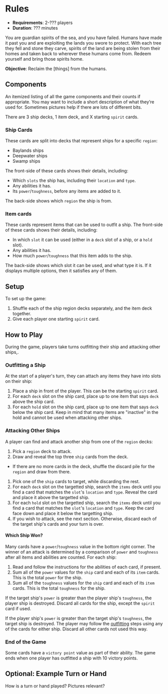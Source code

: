 # Rules

* **Requirements**: 2-??? players
* **Duration**: ??? minutes

You are guardian spirits of the sea, and you have failed. Humans have made it past you and are exploiting the lands you swore to protect. With each tree they fell and stone they carve, spirits of the land are being stolen from their homes and taken back to wherever these humans come from. Redeem yourself and bring those spirits home.

**Objective**: Reclaim the [things] from the humans.

## Components

An itemized listing of all the game components and their counts if appropriate. You may want to include a short description of what they’re used for. Sometimes pictures help if there are lots of different bits.

There are 3 ship decks, 1 item deck, and X starting `spirit` cards.

### Ship Cards

These cards are split into decks that represent ships for a specific `region`:

* Baylands ships
* Deepwater ships
* Swamp ships

The front-side of these cards shows their details, including:

* Which `slots` the ship has, including their `location` and `type`.
* Any abilities it has.
* Its `power`/`toughness`, before any items are added to it.

The back-side shows which `region` the ship is from.

### Item cards

These cards represent items that can be used to outfit a ship. The front-side of these cards shows their details, including:

* In which `slot` it can be used (either in a `deck` slot of a ship, or a `hold` slot).
* Any abilities it has.
* How much `power`/`toughness` that this item adds to the ship.

The back-side shows which slot it can be used, and what type it is. If it displays multiple options, then it satisfies any of them.

## Setup

To set up the game:

1. Shuffle each of the ship region decks separately, and the item deck together.
1. Give each player one starting `spirit` card.

## How to Play

During the game, players take turns outfitting their ship and attacking other ships,.

### Outfitting a Ship

At the start of a player's turn, they can attach any items they have into slots on their ship:

1. Place a ship in front of the player. This can be the starting `spirit` card.
1. For each `deck` slot on the ship card, place up to one item that says `deck` above the ship card.
1. For each `hold` slot on the ship card, place up to one item that says `deck` below the ship card. Keep in mind that many items are "inactive" in the hold and cannot be used when attacking other ships.

### Attacking Other Ships

A player can find and attack another ship from one of the `region` decks:

1. Pick a `region` deck to attack.
1. Draw and reveal the top three `ship` cards from the deck.
  - If there are no more cards in the deck, shuffle the discard pile for the `region` and draw from there.
1. Pick one of the `ship` cards to target, while discarding the rest.
1. For each `deck` slot on the targetted ship, search the `items` deck until you find a card that matches the `slot`'s `location` and `type`. Reveal the card and place it above the targetted ship.
1. For each `hold` slot on the targetted ship, search the `items` deck until you find a card that matches the `slot`'s `location` and `type`. Keep the card face down and place it below the targetting ship.
1. If you wish to attack, see the next section. Otherwise, discard each of the target ship's cards and your turn is over.

#### Which Ship Won?

Many cards have a `power`/`toughness` value in the bottom right corner. The winner of an attack is determined by a comparison of `power` and `toughness` after all items and abilities are counted. For each ship:

1. Read and follow the instructions for the abilities of each card, if present.
1. Sum all of the `power` values for the `ship` card and each of its `item` cards. This is the total `power` for the ship.
1. Sum all of the `toughness` values for the `ship` card and each of its `item` cards. This is the total `toughness` for the ship.

If the target ship's `power` is greater than the player ship's `toughness`, the player ship is destroyed. Discard all cards for the ship, except the `spirit` card if used.

If the player ship's `power` is greater than the target ship's `toughness`, the target ship is destroyed. The player may follow the [outfitting]() steps using any of the cards for either ship. Discard all other cards not used this way.

### End of the Game

Some cards have a `victory point` value as part of their ability. The game ends when one player has outfitted a ship with 10 victory points.

## Optional: Example Turn or Hand

How is a turn or hand played? Pictures relevant?
